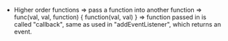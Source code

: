 - Higher order functions 
  => pass a function into another function => func(val, val, function) { function(val, val) }
  => function passed in is called "callback", same as used in "addEventListener", which returns an event.